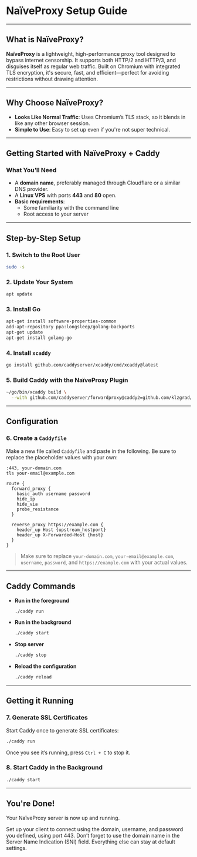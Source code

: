 # NaïveProxy Setup Guide

---

## What is NaïveProxy?

**NaïveProxy** is a lightweight, high-performance proxy tool designed to bypass internet censorship. It supports both HTTP/2 and HTTP/3, and disguises itself as regular web traffic. Built on Chromium with integrated TLS encryption, it's secure, fast, and efficient—perfect for avoiding restrictions without drawing attention.

---

## Why Choose NaïveProxy?

- **Looks Like Normal Traffic**: Uses Chromium’s TLS stack, so it blends in like any other browser session.
- **Simple to Use**: Easy to set up even if you're not super technical.

---

## Getting Started with NaïveProxy + Caddy

### What You’ll Need

- A **domain name**, preferably managed through Cloudflare or a similar DNS provider.
- A **Linux VPS** with ports **443** and **80** open.
- **Basic requirements**:
  - Some familiarity with the command line
  - Root access to your server

---

## Step-by-Step Setup

### 1. Switch to the Root User
```bash
sudo -s
```

### 2. Update Your System
```bash
apt update
```

### 3. Install Go
```bash
apt-get install software-properties-common
add-apt-repository ppa:longsleep/golang-backports
apt-get update
apt-get install golang-go
```

### 4. Install `xcaddy`
```bash
go install github.com/caddyserver/xcaddy/cmd/xcaddy@latest
```

### 5. Build Caddy with the NaïveProxy Plugin
```bash
~/go/bin/xcaddy build \
  --with github.com/caddyserver/forwardproxy@caddy2=github.com/klzgrad/forwardproxy@naive
```

---

## Configuration

### 6. Create a `Caddyfile`

Make a new file called `Caddyfile` and paste in the following. Be sure to replace the placeholder values with your own:

```caddyfile
:443, your-domain.com
tls your-email@example.com

route {
  forward_proxy {
    basic_auth username password
    hide_ip
    hide_via
    probe_resistance
  }

  reverse_proxy https://example.com {
    header_up Host {upstream_hostport}
    header_up X-Forwarded-Host {host}
  }
}
```

> Make sure to replace `your-domain.com`, `your-email@example.com`, `username`, `password`, and `https://example.com` with your actual values.

---

## Caddy Commands

- **Run in the foreground**

  ```bash
  ./caddy run
  ```

- **Run in the background**

  ```bash
  ./caddy start
  ```

- **Stop server**

  ```bash
  ./caddy stop
  ```

- **Reload the configuration**

  ```bash
  ./caddy reload
  ```

---

## Getting it Running

### 7. Generate SSL Certificates

Start Caddy once to generate SSL certificates:

```bash
./caddy run
```

Once you see it’s running, press `Ctrl + C` to stop it.

### 8. Start Caddy in the Background

```bash
./caddy start
```

---

## You're Done!

Your NaïveProxy server is now up and running.

Set up your client to connect using the domain, username, and password you defined, using port 443. Don’t forget to use the domain name in the Server Name Indication (SNI) field. Everything else can stay at default settings.
